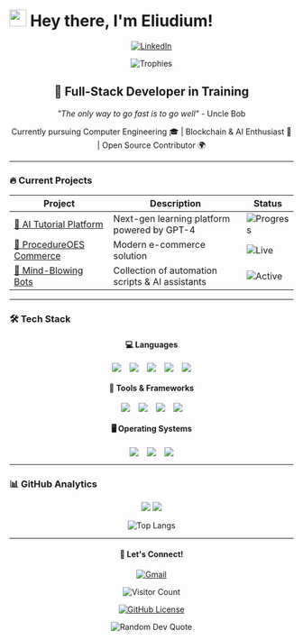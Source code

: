 # <img src="https://emojis.slackmojis.com/emojis/images/1643514729/10003/meow_code.gif?1643514729" width="30"/> Hey there, I'm Eliudium! 

<div align="center">
  
  
  [![LinkedIn](https://img.shields.io/badge/LinkedIn-0077B5?style=for-the-badge&logo=linkedin&logoColor=white)](https://www.linkedin.com/in/eliudium/)
  
  ![Trophies](https://github-profile-trophy.vercel.app/?username=eliudistic&theme=gruvbox&no-bg=true&no-frame=true&row=2&column=4&margin-w=15&margin-h=15)

</div>

<div align="center">
  
  ## 🚀 **Full-Stack Developer in Training**
  
  *"The only way to go fast is to go well"* - Uncle Bob
  
  Currently pursuing Computer Engineering 🎓 | Blockchain & AI Enthusiast 🤖 | Open Source Contributor 🌍

</div>

---

### 🔥 **Current Projects**

<div align="center">
  
  | Project | Description | Status |
  |---------|-------------|--------|
  | [🤖 AI Tutorial Platform](https://github.com/) | Next-gen learning platform powered by GPT-4 | ![Progress](https://progress-bar.dev/65/?title=Development&width=200) |
  | [🛒 ProcedureOES Commerce](https://procedureoes.com/) | Modern e-commerce solution | ![Live](https://img.shields.io/badge/-Live-brightgreen) |
  | [🤯 Mind-Blowing Bots](https://github.com/eliudistic) | Collection of automation scripts & AI assistants | ![Active](https://img.shields.io/badge/-Actively_Developing-orange) |

</div>

---

### 🛠 **Tech Stack**

<div align="center">
  
  #### 💻 **Languages**
  <div style="display: flex; justify-content: center; gap: 15px; flex-wrap: wrap;">
    <img src="https://img.shields.io/badge/Python-3776AB?style=for-the-badge&logo=python&logoColor=white">
    <img src="https://img.shields.io/badge/C-00599C?style=for-the-badge&logo=c&logoColor=white">
    <img src="https://img.shields.io/badge/JavaScript-F7DF1E?style=for-the-badge&logo=javascript&logoColor=black">
    <img src="https://img.shields.io/badge/Solidity-363636?style=for-the-badge&logo=solidity&logoColor=white">
    <img src="https://img.shields.io/badge/Go-00ADD8?style=for-the-badge&logo=go&logoColor=white">
  </div>

  #### 🧰 **Tools & Frameworks**
  <div style="display: flex; justify-content: center; gap: 15px; flex-wrap: wrap;">
    <img src="https://img.shields.io/badge/Docker-2496ED?style=for-the-badge&logo=docker&logoColor=white">
    <img src="https://img.shields.io/badge/Node.js-339933?style=for-the-badge&logo=nodedotjs&logoColor=white">
    <img src="https://img.shields.io/badge/PostgreSQL-4169E1?style=for-the-badge&logo=postgresql&logoColor=white">
    <img src="https://img.shields.io/badge/Spark-E25A1C?style=for-the-badge&logo=apachespark&logoColor=white">
  </div>

  #### 🖥 **Operating Systems**
  <div style="display: flex; justify-content: center; gap: 15px; flex-wrap: wrap;">
    <img src="https://img.shields.io/badge/Ubuntu-E95420?style=for-the-badge&logo=ubuntu&logoColor=white">
    <img src="https://img.shields.io/badge/Kali_Linux-557C94?style=for-the-badge&logo=kalilinux&logoColor=white">
    <img src="https://img.shields.io/badge/Windows-0078D6?style=for-the-badge&logo=windows&logoColor=white">
  </div>

</div>

---

### 📊 **GitHub Analytics**

<div align="center">
  
  <img src="https://github-readme-stats.vercel.app/api?username=eliudistic&show_icons=true&theme=radical&count_private=true&hide_border=true">
  
  <img src="https://github-readme-streak-stats.herokuapp.com/?user=eliudistic&theme=radical&hide_border=true">
  
  ![Top Langs](https://github-readme-stats.vercel.app/api/top-langs/?username=eliudistic&layout=compact&theme=radical&hide_border=true)

</div>

---



<div align="center">
  
  #### 🤝 **Let's Connect!**
  
  [![Gmail](https://img.shields.io/badge/Gmail-D14836?style=for-the-badge&logo=gmail&logoColor=white)](mailto:eliudium@gmail.com)

  
  ![Visitor Count](https://komarev.com/ghpvc/?username=eliudistic&color=blueviolet&style=flat-square)
  
  [![GitHub License](https://img.shields.io/github/license/eliudistic/eliudistic?color=blue&style=for-the-badge)](LICENSE)

</div>

<p align="center">
  <img src="https://quotes-github-readme.vercel.app/api?type=horizontal&theme=radical" alt="Random Dev Quote" />
</p>
